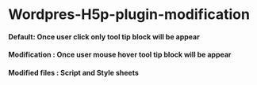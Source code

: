 # Wordpres-H5p-plugin-modification

#### Default: Once user click only tool tip block will be appear
#### Modification : Once user mouse hover tool tip block will be appear
#### Modified files : Script and Style sheets
